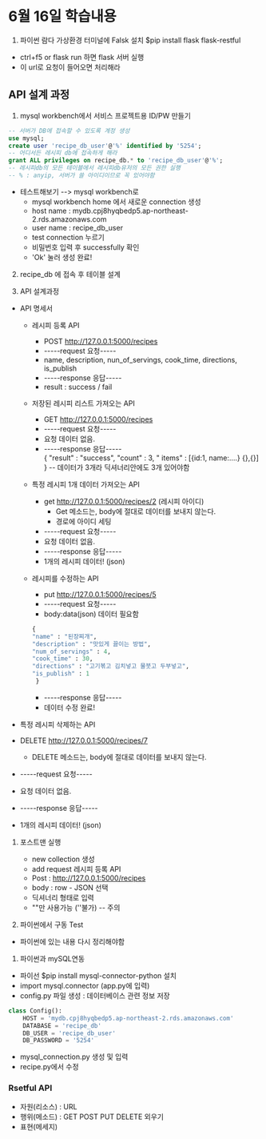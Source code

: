 # 6월 16일 학습내용


1. 파이썬 람다 가상환경 터미널에 Falsk 설치
$pip install flask flask-restful
- ctrl+f5 or flask run 하면 flask 서버 실행
- 이 url로 요청이 들어오면 처리해라


## API 설계 과정
1. mysql workbench에서 서비스 프로젝트용 ID/PW 만들기
```SQL
-- 서버가 DB에 접속할 수 있도록 계정 생성
use mysql;
create user 'recipe_db_user'@'%' identified by '5254';
-- 어디서든 레시피 db에 접속하게 해라
grant ALL privileges on recipe_db.* to 'recipe_db_user'@'%';
-- 레시피db의 모든 테이블에서 레시피db유저의 모든 권한 실행
-- % : anyip, 서버가 쓸 아이디이므로 꼭 있어야함
```
- 테스트해보기 --> mysql workbench로
  - mysql workbench home 에서 새로운 connection 생성
  - host name : mydb.cpj8hyqbedp5.ap-northeast-2.rds.amazonaws.com
  - user name : recipe_db_user
  - test connection 누르기 
  - 비밀번호 입력 후 successfully 확인
  - 'Ok' 눌러 생성 완료!
 
2. recipe_db 에 접속 후 테이블 설계
   
3. API 설계과정
- API 명세서
  - 레시피 등록 API
    - POST http://127.0.0.1:5000/recipes
    - -----request 요청-----
    - name, description, nun_of_servings, cook_time, directions, is_publish
    - -----response 응답-----
    - result : success / fail

  - 저장된 레시피 리스트 가져오는 API
    - GET http://127.0.0.1:5000/recipes
    - -----request 요청-----
    - 요청 데이터 없음.
    - -----response 응답-----  
     { "result" : "success",
       "count" : 3,
       " items" : [{id:1, name:....} {},{}] }  -- 데이터가 3개라 딕셔너리안에도 3개 있어야함  


  - 특정 레시피 1개 데이터 가져오는 API
    - get http://127.0.0.1:5000/recipes/2 (레시피 아이디)
        - Get 메소드는, body에 절대로 데이터를 보내지 않는다.
        - 경로에 아이디 세팅
    - -----request 요청-----
    - 요청 데이터 없음.
    - -----response 응답-----  
    - 1개의 레시피 데이터! (json)
  
  - 레시피를 수정하는 API
    - put http://127.0.0.1:5000/recipes/5
    - -----request 요청-----
    - body:data(json) 데이터 필요함
    ```python
    {
    "name" : "된장찌개",
    "description" : "맛있게 끓이는 방법",
    "num_of_servings" : 4,
    "cook_time" : 30,
    "directions" : "고기볶고 김치넣고 물붓고 두부넣고",
    "is_publish" : 1
     }
     ```  
    - -----response 응답-----  
    - 데이터 수정 완료!

 - 특정 레시피 삭제하는 API
  - DELETE http://127.0.0.1:5000/recipes/7
    - DELETE 메소드는, body에 절대로 데이터를 보내지 않는다.
  - -----request 요청-----
  - 요청 데이터 없음.
  - -----response 응답-----  
  - 1개의 레시피 데이터! (json) 


1. 포스트맨 실행
    - new collection 생성
    - add request 레시피 등록 API
    - Post : http://127.0.0.1:5000/recipes
    - body : row - JSON 선택
    - 딕셔너리 형태로 입력
    - ""만 사용가능 (''불가) -- 주의

2. 파이썬에서 구동 Test
- 파이썬에 있는 내용 다시 정리해야함

1. 파이썬과 mySQL연동
- 파이선 $pip install mysql-connector-python 설치
- import mysql.connector (app.py에 입력)
- config.py 파일 생성 : 데이터베이스 관련 정보 저장
```python
class Config():
    HOST = 'mydb.cpj8hyqbedp5.ap-northeast-2.rds.amazonaws.com'
    DATABASE = 'recipe_db'
    DB_USER = 'recipe_db_user'
    DB_PASSWORD = '5254'
```
- mysql_connection.py 생성 및 입력
- recipe.py에서 수정




### Rsetful API
- 자원(리소스) : URL
- 행위(메소드) : GET POST PUT DELETE 외우기
- 표현(메세지)